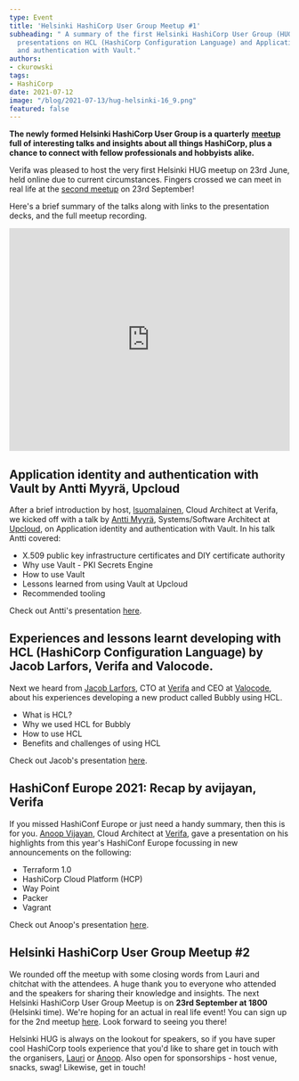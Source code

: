 ```yaml
---
type: Event
title: 'Helsinki HashiCorp User Group Meetup #1'
subheading: " A summary of the first Helsinki HashiCorp User Group (HUG) including
  presentations on HCL (HashiCorp Configuration Language) and Application identity
  and authentication with Vault."
authors:
- ckurowski
tags:
- HashiCorp
date: 2021-07-12
image: "/blog/2021-07-13/hug-helsinki-16_9.png"
featured: false
---
```

**The newly formed Helsinki HashiCorp User Group is a quarterly** [**meetup**](https://www.meetup.com/helsinki-hashicorp-user-group) **full of interesting talks and insights about all things HashiCorp, plus a chance to connect with fellow professionals and hobbyists alike.**

Verifa was pleased to host the very first Helsinki HUG meetup on 23rd June, held online due to current circumstances. Fingers crossed we can meet in real life at the [second meetup](https://www.meetup.com/helsinki-hashicorp-user-group/events/279041155/) on 23rd September!

Here's a brief summary of the talks along with links to the presentation decks, and the full meetup recording.

<iframe width="100%" height="400" src="https://www.youtube.com/embed/OseKCdy6M3Y" title="YouTube video player" frameborder="0" allow="accelerometer; autoplay; clipboard-write; encrypted-media; gyroscope; picture-in-picture" allowfullscreen></iframe>

## **Application identity and authentication with Vault by Antti Myyrä, Upcloud**

After a brief introduction by host, [lsuomalainen](https://www.linkedin.com/in/lauri-suomalainen/), Cloud Architect at Verifa, we kicked off with a talk by [Antti Myyrä](https://www.linkedin.com/in/antti-myyr%C3%A4-9527a866/), Systems/Software Architect at [Upcloud](https://upcloud.com/), on Application identity and authentication with Vault. In his talk Antti covered:

* X.509 public key infrastructure certificates and DIY certificate authority
* Why use Vault - PKI Secrets Engine
* How to use Vault
* Lessons learned from using Vault at Upcloud
* Recommended tooling

Check out Antti's presentation [here](https://drive.google.com/file/d/1aVjaagHAlbDJvRX7LrjxKMMMELZaO4ec/view?usp=sharing).

## **Experiences and lessons learnt developing with HCL (HashiCorp Configuration Language) by Jacob Larfors, Verifa and Valocode.**

Next we heard from [Jacob Larfors](https://www.linkedin.com/in/jlarfors/), CTO at [Verifa](/) and CEO at [Valocode](https://bubbly.dev/), about his experiences developing a new product called Bubbly using HCL.

* What is HCL?
* Why we used HCL for Bubbly
* How to use HCL
* Benefits and challenges of using HCL

Check out Jacob's presentation [here](https://drive.google.com/file/d/1_p9XbQInbBFNgkH1m7ZpSuDpd7yZTFrE/view?usp=sharing).

## **HashiConf Europe 2021: Recap by avijayan, Verifa**

If you missed HashiConf Europe or just need a handy summary, then this is for you. [Anoop Vijayan](https://www.linkedin.com/in/anoopvijayan/), Cloud Architect at [Verifa](/), gave a presentation on his highlights from this year's HashiConf Europe focussing in new announcements on the following:

* Terraform 1.0
* HashiCorp Cloud Platform (HCP)
* Way Point
* Packer
* Vagrant

Check out Anoop's presentation [here](https://drive.google.com/file/d/19dK3eajbn2OeGGbpJjVx21pZrGM6i7Ud/view?usp=sharing).

## **Helsinki HashiCorp User Group Meetup #2**

We rounded off the meetup with some closing words from Lauri and chitchat with the attendees. A huge thank you to everyone who attended and the speakers for sharing their knowledge and insights. The next Helsinki HashiCorp User Group Meetup is on **23rd September at 1800** (Helsinki time). We're hoping for an actual in real life event! You can sign up for the 2nd meetup [here](https://www.meetup.com/helsinki-hashicorp-user-group/events/279041155/). Look forward to seeing you there!

Helsinki HUG is always on the lookout for speakers, so if you have super cool HashiCorp tools experience that you'd like to share get in touch with the organisers, [Lauri](https://www.linkedin.com/in/lauri-suomalainen/) or [Anoop](https://www.linkedin.com/in/anoopvijayan/). Also open for sponsorships - host venue, snacks, swag! Likewise, get in touch!
